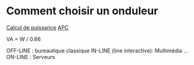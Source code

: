 # Comment choisir un onduleur

[Calcul de puissance](http://www.mononduleur.fr/content/10-calcul-de-puissance)
[APC](http://www.apc.com/tools/ups_selector/pso/rslr/by_device.cfm?location_type=server)
 
VA = W / 0.66

OFF-LINE : bureautique classique
IN-LINE (line interactive): Multimédia ... 
ON-LINE : Serveurs 
